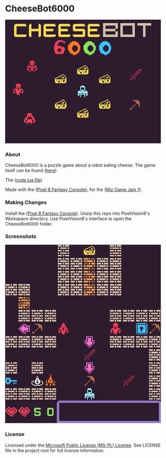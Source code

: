 # CheeseBot6000
![game_thumbnail](images/thumbnail.png)


### About
CheeseBot6000 is a puzzle game about a robot eating cheese.
The game itself can be found ([here](http://mustbeatomic.itch.io/cheesebot-6000))

The ([code.lua file](code.lua))

Made with the ([Pixel 8 Fantasy Console](http://pixelvision8.itch.io/pv8)), for the ([Miz Game Jam 1](http://itch.io/jam/miz-jam-1)).


### Making Changes
Install the ([Pixel 8 Fantasy Console](http://pixelvision8.itch.io/pv8)). Unzip this repo into PixelVision8's Workspace directory. 
Use PixelVision8's interface to open the CheeseBot6000 folder.


### Screenshots

![game_thumbnail](images/level.png)


### License

Licensed under the [Microsoft Public License (MS-PL) License](https://opensource.org/licenses/MS-PL).  See LICENSE file in the project root for full license information.

